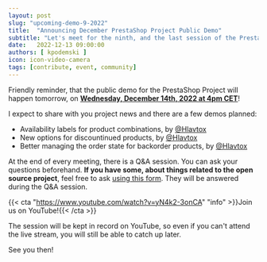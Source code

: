 ```yaml
---
layout: post
slug: "upcoming-demo-9-2022"
title:  "Announcing December PrestaShop Project Public Demo"
subtitle: "Let's meet for the ninth, and the last session of the PrestaShop project public demo in 2022"
date:   2022-12-13 09:00:00
authors: [ kpodemski ]
icon: icon-video-camera
tags: [contribute, event, community]
---
```


Friendly reminder, that the public demo for the PrestaShop Project will happen tomorrow, on [**Wednesday, December 14th, 2022 at 4pm CET**](https://www.youtube.com/watch?v=yN4k2-3onCA)!

I expect to share with you project news and there are a few demos planned:
- Availability labels for product combinations, by [@Hlavtox](https://github.com/Hlavtox)
- New options for discountinued products, by [@Hlavtox](https://github.com/Hlavtox)
- Better managing the order state for backorder products, by [@Hlavtox](https://github.com/Hlavtox)

At the end of every meeting, there is a Q&A session. You can ask your questions beforehand.
**If you have some, about things related to the open source project**, feel free to ask [using this form](https://forms.gle/FWazuZnXBtFPauFZ7). They will be answered during the Q&A session.

{{< cta "https://www.youtube.com/watch?v=yN4k2-3onCA" "info" >}}Join us on YouTube!{{< /cta >}}

The session will be kept in record on YouTube, so even if you can't attend the live stream, you will still be able to catch up later.

See you then!
